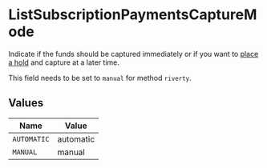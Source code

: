 # ListSubscriptionPaymentsCaptureMode

Indicate if the funds should be captured immediately or if you want to [place a hold](https://docs.mollie.com/docs/place-a-hold-for-a-payment#/) 
and capture at a later time.

This field needs to be set to `manual` for method `riverty`.


## Values

| Name        | Value       |
| ----------- | ----------- |
| `AUTOMATIC` | automatic   |
| `MANUAL`    | manual      |